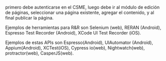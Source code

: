 primero debe autenticarse en el CSME, luego debe ir al módulo de edición de páginas, seleccionar una página existente, agregar el contenido, y al final publicar la página.

Ejemplos de herramientas para R&R son Selenium (web), RERAN (Android), Espresso Test Recorder (Android), XCode UI Test Recorder (iOS).

Ejemplos de estas APIs son Espresso(Android), UIAutomator (Android), Appium(Android), XCTest(iOS), Cypress io(web), Nightwatch(web), protractor(web), CasperJS(web).
